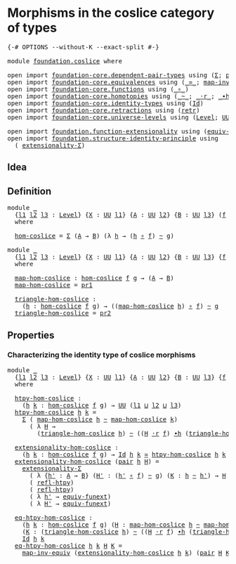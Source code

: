 # Morphisms in the coslice category of types

<pre class="Agda"><a id="55" class="Symbol">{-#</a> <a id="59" class="Keyword">OPTIONS</a> <a id="67" class="Pragma">--without-K</a> <a id="79" class="Pragma">--exact-split</a> <a id="93" class="Symbol">#-}</a>

<a id="98" class="Keyword">module</a> <a id="105" href="foundation.coslice.html" class="Module">foundation.coslice</a> <a id="124" class="Keyword">where</a>

<a id="131" class="Keyword">open</a> <a id="136" class="Keyword">import</a> <a id="143" href="foundation-core.dependent-pair-types.html" class="Module">foundation-core.dependent-pair-types</a> <a id="180" class="Keyword">using</a> <a id="186" class="Symbol">(</a><a id="187" href="foundation-core.dependent-pair-types.html#502" class="Record">Σ</a><a id="188" class="Symbol">;</a> <a id="190" href="foundation-core.dependent-pair-types.html#575" class="InductiveConstructor">pair</a><a id="194" class="Symbol">;</a> <a id="196" href="foundation-core.dependent-pair-types.html#592" class="Field">pr1</a><a id="199" class="Symbol">;</a> <a id="201" href="foundation-core.dependent-pair-types.html#604" class="Field">pr2</a><a id="204" class="Symbol">)</a>
<a id="206" class="Keyword">open</a> <a id="211" class="Keyword">import</a> <a id="218" href="foundation-core.equivalences.html" class="Module">foundation-core.equivalences</a> <a id="247" class="Keyword">using</a> <a id="253" class="Symbol">(</a><a id="254" href="foundation-core.equivalences.html#1607" class="Function Operator">_≃_</a><a id="257" class="Symbol">;</a> <a id="259" href="foundation-core.equivalences.html#5022" class="Function">map-inv-equiv</a><a id="272" class="Symbol">)</a>
<a id="274" class="Keyword">open</a> <a id="279" class="Keyword">import</a> <a id="286" href="foundation-core.functions.html" class="Module">foundation-core.functions</a> <a id="312" class="Keyword">using</a> <a id="318" class="Symbol">(</a><a id="319" href="foundation-core.functions.html#407" class="Function Operator">_∘_</a><a id="322" class="Symbol">)</a>
<a id="324" class="Keyword">open</a> <a id="329" class="Keyword">import</a> <a id="336" href="foundation-core.homotopies.html" class="Module">foundation-core.homotopies</a> <a id="363" class="Keyword">using</a> <a id="369" class="Symbol">(</a><a id="370" href="foundation-core.homotopies.html#467" class="Function Operator">_~_</a><a id="373" class="Symbol">;</a> <a id="375" href="foundation-core.homotopies.html#1974" class="Function Operator">_·r_</a><a id="379" class="Symbol">;</a> <a id="381" href="foundation-core.homotopies.html#1058" class="Function Operator">_∙h_</a><a id="385" class="Symbol">;</a> <a id="387" href="foundation-core.homotopies.html#632" class="Function">refl-htpy</a><a id="396" class="Symbol">)</a>
<a id="398" class="Keyword">open</a> <a id="403" class="Keyword">import</a> <a id="410" href="foundation-core.identity-types.html" class="Module">foundation-core.identity-types</a> <a id="441" class="Keyword">using</a> <a id="447" class="Symbol">(</a><a id="448" href="foundation-core.identity-types.html#641" class="Datatype">Id</a><a id="450" class="Symbol">)</a>
<a id="452" class="Keyword">open</a> <a id="457" class="Keyword">import</a> <a id="464" href="foundation-core.retractions.html" class="Module">foundation-core.retractions</a> <a id="492" class="Keyword">using</a> <a id="498" class="Symbol">(</a><a id="499" href="foundation-core.retractions.html#593" class="Function">retr</a><a id="503" class="Symbol">)</a>
<a id="505" class="Keyword">open</a> <a id="510" class="Keyword">import</a> <a id="517" href="foundation-core.universe-levels.html" class="Module">foundation-core.universe-levels</a> <a id="549" class="Keyword">using</a> <a id="555" class="Symbol">(</a><a id="556" href="Agda.Primitive.html#597" class="Postulate">Level</a><a id="561" class="Symbol">;</a> <a id="563" href="foundation-core.universe-levels.html#222" class="Primitive">UU</a><a id="565" class="Symbol">;</a> <a id="567" href="Agda.Primitive.html#810" class="Primitive Operator">_⊔_</a><a id="570" class="Symbol">)</a>

<a id="573" class="Keyword">open</a> <a id="578" class="Keyword">import</a> <a id="585" href="foundation.function-extensionality.html" class="Module">foundation.function-extensionality</a> <a id="620" class="Keyword">using</a> <a id="626" class="Symbol">(</a><a id="627" href="foundation-core.function-extensionality.html#1301" class="Function">equiv-funext</a><a id="639" class="Symbol">)</a>
<a id="641" class="Keyword">open</a> <a id="646" class="Keyword">import</a> <a id="653" href="foundation.structure-identity-principle.html" class="Module">foundation.structure-identity-principle</a> <a id="693" class="Keyword">using</a>
  <a id="701" class="Symbol">(</a> <a id="703" href="foundation.structure-identity-principle.html#2980" class="Function">extensionality-Σ</a><a id="719" class="Symbol">)</a>
</pre>
## Idea

## Definition

<pre class="Agda"><a id="758" class="Keyword">module</a> <a id="765" href="foundation.coslice.html#765" class="Module">_</a>
  <a id="769" class="Symbol">{</a><a id="770" href="foundation.coslice.html#770" class="Bound">l1</a> <a id="773" href="foundation.coslice.html#773" class="Bound">l2</a> <a id="776" href="foundation.coslice.html#776" class="Bound">l3</a> <a id="779" class="Symbol">:</a> <a id="781" href="Agda.Primitive.html#597" class="Postulate">Level</a><a id="786" class="Symbol">}</a> <a id="788" class="Symbol">{</a><a id="789" href="foundation.coslice.html#789" class="Bound">X</a> <a id="791" class="Symbol">:</a> <a id="793" href="foundation-core.universe-levels.html#222" class="Primitive">UU</a> <a id="796" href="foundation.coslice.html#770" class="Bound">l1</a><a id="798" class="Symbol">}</a> <a id="800" class="Symbol">{</a><a id="801" href="foundation.coslice.html#801" class="Bound">A</a> <a id="803" class="Symbol">:</a> <a id="805" href="foundation-core.universe-levels.html#222" class="Primitive">UU</a> <a id="808" href="foundation.coslice.html#773" class="Bound">l2</a><a id="810" class="Symbol">}</a> <a id="812" class="Symbol">{</a><a id="813" href="foundation.coslice.html#813" class="Bound">B</a> <a id="815" class="Symbol">:</a> <a id="817" href="foundation-core.universe-levels.html#222" class="Primitive">UU</a> <a id="820" href="foundation.coslice.html#776" class="Bound">l3</a><a id="822" class="Symbol">}</a> <a id="824" class="Symbol">(</a><a id="825" href="foundation.coslice.html#825" class="Bound">f</a> <a id="827" class="Symbol">:</a> <a id="829" href="foundation.coslice.html#789" class="Bound">X</a> <a id="831" class="Symbol">→</a> <a id="833" href="foundation.coslice.html#801" class="Bound">A</a><a id="834" class="Symbol">)</a> <a id="836" class="Symbol">(</a><a id="837" href="foundation.coslice.html#837" class="Bound">g</a> <a id="839" class="Symbol">:</a> <a id="841" href="foundation.coslice.html#789" class="Bound">X</a> <a id="843" class="Symbol">→</a> <a id="845" href="foundation.coslice.html#813" class="Bound">B</a><a id="846" class="Symbol">)</a>
  <a id="850" class="Keyword">where</a>

  <a id="859" href="foundation.coslice.html#859" class="Function">hom-coslice</a> <a id="871" class="Symbol">=</a> <a id="873" href="foundation-core.dependent-pair-types.html#502" class="Record">Σ</a> <a id="875" class="Symbol">(</a><a id="876" href="foundation.coslice.html#801" class="Bound">A</a> <a id="878" class="Symbol">→</a> <a id="880" href="foundation.coslice.html#813" class="Bound">B</a><a id="881" class="Symbol">)</a> <a id="883" class="Symbol">(λ</a> <a id="886" href="foundation.coslice.html#886" class="Bound">h</a> <a id="888" class="Symbol">→</a> <a id="890" class="Symbol">(</a><a id="891" href="foundation.coslice.html#886" class="Bound">h</a> <a id="893" href="foundation-core.functions.html#407" class="Function Operator">∘</a> <a id="895" href="foundation.coslice.html#825" class="Bound">f</a><a id="896" class="Symbol">)</a> <a id="898" href="foundation-core.homotopies.html#467" class="Function Operator">~</a> <a id="900" href="foundation.coslice.html#837" class="Bound">g</a><a id="901" class="Symbol">)</a>

<a id="904" class="Keyword">module</a> <a id="911" href="foundation.coslice.html#911" class="Module">_</a>
  <a id="915" class="Symbol">{</a><a id="916" href="foundation.coslice.html#916" class="Bound">l1</a> <a id="919" href="foundation.coslice.html#919" class="Bound">l2</a> <a id="922" href="foundation.coslice.html#922" class="Bound">l3</a> <a id="925" class="Symbol">:</a> <a id="927" href="Agda.Primitive.html#597" class="Postulate">Level</a><a id="932" class="Symbol">}</a> <a id="934" class="Symbol">{</a><a id="935" href="foundation.coslice.html#935" class="Bound">X</a> <a id="937" class="Symbol">:</a> <a id="939" href="foundation-core.universe-levels.html#222" class="Primitive">UU</a> <a id="942" href="foundation.coslice.html#916" class="Bound">l1</a><a id="944" class="Symbol">}</a> <a id="946" class="Symbol">{</a><a id="947" href="foundation.coslice.html#947" class="Bound">A</a> <a id="949" class="Symbol">:</a> <a id="951" href="foundation-core.universe-levels.html#222" class="Primitive">UU</a> <a id="954" href="foundation.coslice.html#919" class="Bound">l2</a><a id="956" class="Symbol">}</a> <a id="958" class="Symbol">{</a><a id="959" href="foundation.coslice.html#959" class="Bound">B</a> <a id="961" class="Symbol">:</a> <a id="963" href="foundation-core.universe-levels.html#222" class="Primitive">UU</a> <a id="966" href="foundation.coslice.html#922" class="Bound">l3</a><a id="968" class="Symbol">}</a> <a id="970" class="Symbol">{</a><a id="971" href="foundation.coslice.html#971" class="Bound">f</a> <a id="973" class="Symbol">:</a> <a id="975" href="foundation.coslice.html#935" class="Bound">X</a> <a id="977" class="Symbol">→</a> <a id="979" href="foundation.coslice.html#947" class="Bound">A</a><a id="980" class="Symbol">}</a> <a id="982" class="Symbol">{</a><a id="983" href="foundation.coslice.html#983" class="Bound">g</a> <a id="985" class="Symbol">:</a> <a id="987" href="foundation.coslice.html#935" class="Bound">X</a> <a id="989" class="Symbol">→</a> <a id="991" href="foundation.coslice.html#959" class="Bound">B</a><a id="992" class="Symbol">}</a>
  <a id="996" class="Keyword">where</a>

  <a id="1005" href="foundation.coslice.html#1005" class="Function">map-hom-coslice</a> <a id="1021" class="Symbol">:</a> <a id="1023" href="foundation.coslice.html#859" class="Function">hom-coslice</a> <a id="1035" href="foundation.coslice.html#971" class="Bound">f</a> <a id="1037" href="foundation.coslice.html#983" class="Bound">g</a> <a id="1039" class="Symbol">→</a> <a id="1041" class="Symbol">(</a><a id="1042" href="foundation.coslice.html#947" class="Bound">A</a> <a id="1044" class="Symbol">→</a> <a id="1046" href="foundation.coslice.html#959" class="Bound">B</a><a id="1047" class="Symbol">)</a>
  <a id="1051" href="foundation.coslice.html#1005" class="Function">map-hom-coslice</a> <a id="1067" class="Symbol">=</a> <a id="1069" href="foundation-core.dependent-pair-types.html#592" class="Field">pr1</a>

  <a id="1076" href="foundation.coslice.html#1076" class="Function">triangle-hom-coslice</a> <a id="1097" class="Symbol">:</a>
    <a id="1103" class="Symbol">(</a><a id="1104" href="foundation.coslice.html#1104" class="Bound">h</a> <a id="1106" class="Symbol">:</a> <a id="1108" href="foundation.coslice.html#859" class="Function">hom-coslice</a> <a id="1120" href="foundation.coslice.html#971" class="Bound">f</a> <a id="1122" href="foundation.coslice.html#983" class="Bound">g</a><a id="1123" class="Symbol">)</a> <a id="1125" class="Symbol">→</a> <a id="1127" class="Symbol">((</a><a id="1129" href="foundation.coslice.html#1005" class="Function">map-hom-coslice</a> <a id="1145" href="foundation.coslice.html#1104" class="Bound">h</a><a id="1146" class="Symbol">)</a> <a id="1148" href="foundation-core.functions.html#407" class="Function Operator">∘</a> <a id="1150" href="foundation.coslice.html#971" class="Bound">f</a><a id="1151" class="Symbol">)</a> <a id="1153" href="foundation-core.homotopies.html#467" class="Function Operator">~</a> <a id="1155" href="foundation.coslice.html#983" class="Bound">g</a>
  <a id="1159" href="foundation.coslice.html#1076" class="Function">triangle-hom-coslice</a> <a id="1180" class="Symbol">=</a> <a id="1182" href="foundation-core.dependent-pair-types.html#604" class="Field">pr2</a>
</pre>
## Properties

### Characterizing the identity type of coslice morphisms

<pre class="Agda"><a id="1273" class="Keyword">module</a> <a id="1280" href="foundation.coslice.html#1280" class="Module">_</a>
  <a id="1284" class="Symbol">{</a><a id="1285" href="foundation.coslice.html#1285" class="Bound">l1</a> <a id="1288" href="foundation.coslice.html#1288" class="Bound">l2</a> <a id="1291" href="foundation.coslice.html#1291" class="Bound">l3</a> <a id="1294" class="Symbol">:</a> <a id="1296" href="Agda.Primitive.html#597" class="Postulate">Level</a><a id="1301" class="Symbol">}</a> <a id="1303" class="Symbol">{</a><a id="1304" href="foundation.coslice.html#1304" class="Bound">X</a> <a id="1306" class="Symbol">:</a> <a id="1308" href="foundation-core.universe-levels.html#222" class="Primitive">UU</a> <a id="1311" href="foundation.coslice.html#1285" class="Bound">l1</a><a id="1313" class="Symbol">}</a> <a id="1315" class="Symbol">{</a><a id="1316" href="foundation.coslice.html#1316" class="Bound">A</a> <a id="1318" class="Symbol">:</a> <a id="1320" href="foundation-core.universe-levels.html#222" class="Primitive">UU</a> <a id="1323" href="foundation.coslice.html#1288" class="Bound">l2</a><a id="1325" class="Symbol">}</a> <a id="1327" class="Symbol">{</a><a id="1328" href="foundation.coslice.html#1328" class="Bound">B</a> <a id="1330" class="Symbol">:</a> <a id="1332" href="foundation-core.universe-levels.html#222" class="Primitive">UU</a> <a id="1335" href="foundation.coslice.html#1291" class="Bound">l3</a><a id="1337" class="Symbol">}</a> <a id="1339" class="Symbol">{</a><a id="1340" href="foundation.coslice.html#1340" class="Bound">f</a> <a id="1342" class="Symbol">:</a> <a id="1344" href="foundation.coslice.html#1304" class="Bound">X</a> <a id="1346" class="Symbol">→</a> <a id="1348" href="foundation.coslice.html#1316" class="Bound">A</a><a id="1349" class="Symbol">}</a> <a id="1351" class="Symbol">{</a><a id="1352" href="foundation.coslice.html#1352" class="Bound">g</a> <a id="1354" class="Symbol">:</a> <a id="1356" href="foundation.coslice.html#1304" class="Bound">X</a> <a id="1358" class="Symbol">→</a> <a id="1360" href="foundation.coslice.html#1328" class="Bound">B</a><a id="1361" class="Symbol">}</a>
  <a id="1365" class="Keyword">where</a>

  <a id="1374" href="foundation.coslice.html#1374" class="Function">htpy-hom-coslice</a> <a id="1391" class="Symbol">:</a>
    <a id="1397" class="Symbol">(</a><a id="1398" href="foundation.coslice.html#1398" class="Bound">h</a> <a id="1400" href="foundation.coslice.html#1400" class="Bound">k</a> <a id="1402" class="Symbol">:</a> <a id="1404" href="foundation.coslice.html#859" class="Function">hom-coslice</a> <a id="1416" href="foundation.coslice.html#1340" class="Bound">f</a> <a id="1418" href="foundation.coslice.html#1352" class="Bound">g</a><a id="1419" class="Symbol">)</a> <a id="1421" class="Symbol">→</a> <a id="1423" href="foundation-core.universe-levels.html#222" class="Primitive">UU</a> <a id="1426" class="Symbol">(</a><a id="1427" href="foundation.coslice.html#1285" class="Bound">l1</a> <a id="1430" href="Agda.Primitive.html#810" class="Primitive Operator">⊔</a> <a id="1432" href="foundation.coslice.html#1288" class="Bound">l2</a> <a id="1435" href="Agda.Primitive.html#810" class="Primitive Operator">⊔</a> <a id="1437" href="foundation.coslice.html#1291" class="Bound">l3</a><a id="1439" class="Symbol">)</a>
  <a id="1443" href="foundation.coslice.html#1374" class="Function">htpy-hom-coslice</a> <a id="1460" href="foundation.coslice.html#1460" class="Bound">h</a> <a id="1462" href="foundation.coslice.html#1462" class="Bound">k</a> <a id="1464" class="Symbol">=</a>
    <a id="1470" href="foundation-core.dependent-pair-types.html#502" class="Record">Σ</a> <a id="1472" class="Symbol">(</a> <a id="1474" href="foundation.coslice.html#1005" class="Function">map-hom-coslice</a> <a id="1490" href="foundation.coslice.html#1460" class="Bound">h</a> <a id="1492" href="foundation-core.homotopies.html#467" class="Function Operator">~</a> <a id="1494" href="foundation.coslice.html#1005" class="Function">map-hom-coslice</a> <a id="1510" href="foundation.coslice.html#1462" class="Bound">k</a><a id="1511" class="Symbol">)</a>
      <a id="1519" class="Symbol">(</a> <a id="1521" class="Symbol">λ</a> <a id="1523" href="foundation.coslice.html#1523" class="Bound">H</a> <a id="1525" class="Symbol">→</a>
        <a id="1535" class="Symbol">(</a><a id="1536" href="foundation.coslice.html#1076" class="Function">triangle-hom-coslice</a> <a id="1557" href="foundation.coslice.html#1460" class="Bound">h</a><a id="1558" class="Symbol">)</a> <a id="1560" href="foundation-core.homotopies.html#467" class="Function Operator">~</a> <a id="1562" class="Symbol">((</a><a id="1564" href="foundation.coslice.html#1523" class="Bound">H</a> <a id="1566" href="foundation-core.homotopies.html#1974" class="Function Operator">·r</a> <a id="1569" href="foundation.coslice.html#1340" class="Bound">f</a><a id="1570" class="Symbol">)</a> <a id="1572" href="foundation-core.homotopies.html#1058" class="Function Operator">∙h</a> <a id="1575" class="Symbol">(</a><a id="1576" href="foundation.coslice.html#1076" class="Function">triangle-hom-coslice</a> <a id="1597" href="foundation.coslice.html#1462" class="Bound">k</a><a id="1598" class="Symbol">)))</a>

  <a id="1605" href="foundation.coslice.html#1605" class="Function">extensionality-hom-coslice</a> <a id="1632" class="Symbol">:</a>
    <a id="1638" class="Symbol">(</a><a id="1639" href="foundation.coslice.html#1639" class="Bound">h</a> <a id="1641" href="foundation.coslice.html#1641" class="Bound">k</a> <a id="1643" class="Symbol">:</a> <a id="1645" href="foundation.coslice.html#859" class="Function">hom-coslice</a> <a id="1657" href="foundation.coslice.html#1340" class="Bound">f</a> <a id="1659" href="foundation.coslice.html#1352" class="Bound">g</a><a id="1660" class="Symbol">)</a> <a id="1662" class="Symbol">→</a> <a id="1664" href="foundation-core.identity-types.html#641" class="Datatype">Id</a> <a id="1667" href="foundation.coslice.html#1639" class="Bound">h</a> <a id="1669" href="foundation.coslice.html#1641" class="Bound">k</a> <a id="1671" href="foundation-core.equivalences.html#1607" class="Function Operator">≃</a> <a id="1673" href="foundation.coslice.html#1374" class="Function">htpy-hom-coslice</a> <a id="1690" href="foundation.coslice.html#1639" class="Bound">h</a> <a id="1692" href="foundation.coslice.html#1641" class="Bound">k</a>
  <a id="1696" href="foundation.coslice.html#1605" class="Function">extensionality-hom-coslice</a> <a id="1723" class="Symbol">(</a><a id="1724" href="foundation-core.dependent-pair-types.html#575" class="InductiveConstructor">pair</a> <a id="1729" href="foundation.coslice.html#1729" class="Bound">h</a> <a id="1731" href="foundation.coslice.html#1731" class="Bound">H</a><a id="1732" class="Symbol">)</a> <a id="1734" class="Symbol">=</a>
    <a id="1740" href="foundation.structure-identity-principle.html#2980" class="Function">extensionality-Σ</a>
      <a id="1763" class="Symbol">(</a> <a id="1765" class="Symbol">λ</a> <a id="1767" class="Symbol">{</a><a id="1768" href="foundation.coslice.html#1768" class="Bound">h&#39;</a> <a id="1771" class="Symbol">:</a> <a id="1773" href="foundation.coslice.html#1316" class="Bound">A</a> <a id="1775" class="Symbol">→</a> <a id="1777" href="foundation.coslice.html#1328" class="Bound">B</a><a id="1778" class="Symbol">}</a> <a id="1780" class="Symbol">(</a><a id="1781" href="foundation.coslice.html#1781" class="Bound">H&#39;</a> <a id="1784" class="Symbol">:</a> <a id="1786" class="Symbol">(</a><a id="1787" href="foundation.coslice.html#1768" class="Bound">h&#39;</a> <a id="1790" href="foundation-core.functions.html#407" class="Function Operator">∘</a> <a id="1792" href="foundation.coslice.html#1340" class="Bound">f</a><a id="1793" class="Symbol">)</a> <a id="1795" href="foundation-core.homotopies.html#467" class="Function Operator">~</a> <a id="1797" href="foundation.coslice.html#1352" class="Bound">g</a><a id="1798" class="Symbol">)</a> <a id="1800" class="Symbol">(</a><a id="1801" href="foundation.coslice.html#1801" class="Bound">K</a> <a id="1803" class="Symbol">:</a> <a id="1805" href="foundation.coslice.html#1729" class="Bound">h</a> <a id="1807" href="foundation-core.homotopies.html#467" class="Function Operator">~</a> <a id="1809" href="foundation.coslice.html#1768" class="Bound">h&#39;</a><a id="1811" class="Symbol">)</a> <a id="1813" class="Symbol">→</a> <a id="1815" href="foundation.coslice.html#1731" class="Bound">H</a> <a id="1817" href="foundation-core.homotopies.html#467" class="Function Operator">~</a> <a id="1819" class="Symbol">((</a><a id="1821" href="foundation.coslice.html#1801" class="Bound">K</a> <a id="1823" href="foundation-core.homotopies.html#1974" class="Function Operator">·r</a> <a id="1826" href="foundation.coslice.html#1340" class="Bound">f</a><a id="1827" class="Symbol">)</a> <a id="1829" href="foundation-core.homotopies.html#1058" class="Function Operator">∙h</a> <a id="1832" href="foundation.coslice.html#1781" class="Bound">H&#39;</a><a id="1834" class="Symbol">))</a>
      <a id="1843" class="Symbol">(</a> <a id="1845" href="foundation-core.homotopies.html#632" class="Function">refl-htpy</a><a id="1854" class="Symbol">)</a>
      <a id="1862" class="Symbol">(</a> <a id="1864" href="foundation-core.homotopies.html#632" class="Function">refl-htpy</a><a id="1873" class="Symbol">)</a>
      <a id="1881" class="Symbol">(</a> <a id="1883" class="Symbol">λ</a> <a id="1885" href="foundation.coslice.html#1885" class="Bound">h&#39;</a> <a id="1888" class="Symbol">→</a> <a id="1890" href="foundation-core.function-extensionality.html#1301" class="Function">equiv-funext</a><a id="1902" class="Symbol">)</a>
      <a id="1910" class="Symbol">(</a> <a id="1912" class="Symbol">λ</a> <a id="1914" href="foundation.coslice.html#1914" class="Bound">H&#39;</a> <a id="1917" class="Symbol">→</a> <a id="1919" href="foundation-core.function-extensionality.html#1301" class="Function">equiv-funext</a><a id="1931" class="Symbol">)</a>

  <a id="1936" href="foundation.coslice.html#1936" class="Function">eq-htpy-hom-coslice</a> <a id="1956" class="Symbol">:</a>
    <a id="1962" class="Symbol">(</a><a id="1963" href="foundation.coslice.html#1963" class="Bound">h</a> <a id="1965" href="foundation.coslice.html#1965" class="Bound">k</a> <a id="1967" class="Symbol">:</a> <a id="1969" href="foundation.coslice.html#859" class="Function">hom-coslice</a> <a id="1981" href="foundation.coslice.html#1340" class="Bound">f</a> <a id="1983" href="foundation.coslice.html#1352" class="Bound">g</a><a id="1984" class="Symbol">)</a> <a id="1986" class="Symbol">(</a><a id="1987" href="foundation.coslice.html#1987" class="Bound">H</a> <a id="1989" class="Symbol">:</a> <a id="1991" href="foundation.coslice.html#1005" class="Function">map-hom-coslice</a> <a id="2007" href="foundation.coslice.html#1963" class="Bound">h</a> <a id="2009" href="foundation-core.homotopies.html#467" class="Function Operator">~</a> <a id="2011" href="foundation.coslice.html#1005" class="Function">map-hom-coslice</a> <a id="2027" href="foundation.coslice.html#1965" class="Bound">k</a><a id="2028" class="Symbol">)</a>
    <a id="2034" class="Symbol">(</a><a id="2035" href="foundation.coslice.html#2035" class="Bound">K</a> <a id="2037" class="Symbol">:</a> <a id="2039" class="Symbol">(</a><a id="2040" href="foundation.coslice.html#1076" class="Function">triangle-hom-coslice</a> <a id="2061" href="foundation.coslice.html#1963" class="Bound">h</a><a id="2062" class="Symbol">)</a> <a id="2064" href="foundation-core.homotopies.html#467" class="Function Operator">~</a> <a id="2066" class="Symbol">((</a><a id="2068" href="foundation.coslice.html#1987" class="Bound">H</a> <a id="2070" href="foundation-core.homotopies.html#1974" class="Function Operator">·r</a> <a id="2073" href="foundation.coslice.html#1340" class="Bound">f</a><a id="2074" class="Symbol">)</a> <a id="2076" href="foundation-core.homotopies.html#1058" class="Function Operator">∙h</a> <a id="2079" class="Symbol">(</a><a id="2080" href="foundation.coslice.html#1076" class="Function">triangle-hom-coslice</a> <a id="2101" href="foundation.coslice.html#1965" class="Bound">k</a><a id="2102" class="Symbol">)))</a> <a id="2106" class="Symbol">→</a>
    <a id="2112" href="foundation-core.identity-types.html#641" class="Datatype">Id</a> <a id="2115" href="foundation.coslice.html#1963" class="Bound">h</a> <a id="2117" href="foundation.coslice.html#1965" class="Bound">k</a>
  <a id="2121" href="foundation.coslice.html#1936" class="Function">eq-htpy-hom-coslice</a> <a id="2141" href="foundation.coslice.html#2141" class="Bound">h</a> <a id="2143" href="foundation.coslice.html#2143" class="Bound">k</a> <a id="2145" href="foundation.coslice.html#2145" class="Bound">H</a> <a id="2147" href="foundation.coslice.html#2147" class="Bound">K</a> <a id="2149" class="Symbol">=</a>
    <a id="2155" href="foundation-core.equivalences.html#5022" class="Function">map-inv-equiv</a> <a id="2169" class="Symbol">(</a><a id="2170" href="foundation.coslice.html#1605" class="Function">extensionality-hom-coslice</a> <a id="2197" href="foundation.coslice.html#2141" class="Bound">h</a> <a id="2199" href="foundation.coslice.html#2143" class="Bound">k</a><a id="2200" class="Symbol">)</a> <a id="2202" class="Symbol">(</a><a id="2203" href="foundation-core.dependent-pair-types.html#575" class="InductiveConstructor">pair</a> <a id="2208" href="foundation.coslice.html#2145" class="Bound">H</a> <a id="2210" href="foundation.coslice.html#2147" class="Bound">K</a><a id="2211" class="Symbol">)</a>
</pre>